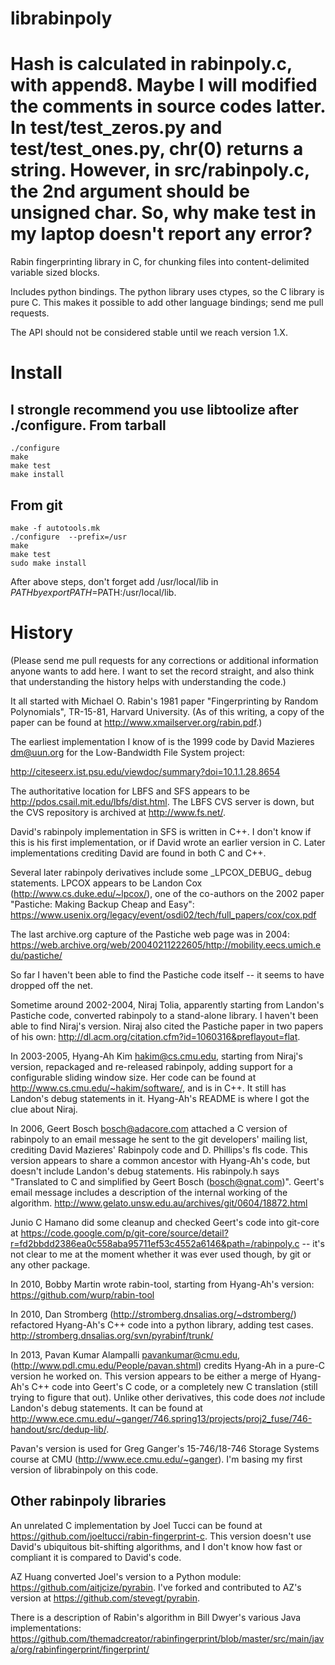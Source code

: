 librabinpoly
============
Hash is calculated in rabinpoly.c, with append8. Maybe I will modified the comments in source codes latter.
In test/test_zeros.py and test/test_ones.py, chr(0) returns a string. However, in src/rabinpoly.c, the 2nd argument should be unsigned char.
So, why make test in my laptop doesn't report any error?
===
Rabin fingerprinting library in C, for chunking files into
content-delimited variable sized blocks.

Includes python bindings.  The python library uses ctypes, so the C
library is pure C.  This makes it possible to add other language
bindings; send me pull requests.

The API should not be considered stable until we reach version 1.X.

Install
=======
I strongle recommend you use libtoolize after ./configure.
From tarball
------------

    ./configure
    make 
    make test
    make install


From git
--------

    make -f autotools.mk
    ./configure  --prefix=/usr
    make
    make test
    sudo make install
After above steps, don't forget add /usr/local/lib in $PATH by
export PATH=$PATH:/usr/local/lib.

History
=======

(Please send me pull requests for any corrections or additional
information anyone wants to add here.  I want to set the record
straight, and also think that understanding the history helps with
understanding the code.)

It all started with Michael O. Rabin's 1981 paper "Fingerprinting by
Random Polynomials", TR-15-81, Harvard University.  (As of this
writing, a copy of the paper can be found at
http://www.xmailserver.org/rabin.pdf.)

The earliest implementation I know of is the 1999 code by David
Mazieres <dm@uun.org> for the Low-Bandwidth File System project:

http://citeseerx.ist.psu.edu/viewdoc/summary?doi=10.1.1.28.8654 

The authoritative location for LBFS and SFS appears to be
http://pdos.csail.mit.edu/lbfs/dist.html.  The LBFS CVS server is
down, but the CVS repository is archived at http://www.fs.net/.  

David's rabinpoly implementation in SFS is written in C++.  I don't
know if this is his first implementation, or if David wrote an earlier
version in C.  Later implementations crediting David are found in both
C and C++. 

Several later rabinpoly derivatives include some \_LPCOX_DEBUG\_ debug
statements.  LPCOX appears to be Landon Cox
(http://www.cs.duke.edu/~lpcox/), one of the co-authors on the 2002
paper "Pastiche: Making Backup Cheap and Easy":
https://www.usenix.org/legacy/event/osdi02/tech/full_papers/cox/cox.pdf

The last archive.org capture of the Pastiche web page was in 2004:
https://web.archive.org/web/20040211222605/http://mobility.eecs.umich.edu/pastiche/

So far I haven't been able to find the Pastiche code itself -- it
seems to have dropped off the net.

Sometime around 2002-2004, Niraj Tolia, apparently starting from
Landon's Pastiche code, converted rabinpoly to a stand-alone library.
I haven't been able to find Niraj's version.  Niraj also cited the
Pastiche paper in two papers of his own:
http://dl.acm.org/citation.cfm?id=1060316&preflayout=flat.  

In 2003-2005, Hyang-Ah Kim <hakim@cs.cmu.edu>, starting from Niraj's
version, repackaged and re-released rabinpoly, adding support for a
configurable sliding window size. Her code can be found at
http://www.cs.cmu.edu/~hakim/software/, and is in C++.  It still has
Landon's debug statements in it.  Hyang-Ah's README is where I got the
clue about Niraj.

In 2006, Geert Bosch <bosch@adacore.com> attached a C version of
rabinpoly to an email message he sent to the git developers' mailing
list, crediting David Mazieres' Rabinpoly code and D. Phillips's fls
code. This version appears to share a common ancestor with Hyang-Ah's
code, but doesn't include Landon's debug statements.  His rabinpoly.h
says "Translated to C and simplified by Geert Bosch (bosch@gnat.com)".
Geert's email message includes a description of the internal working
of the algorithm.
http://www.gelato.unsw.edu.au/archives/git/0604/18872.html

Junio C Hamano did some cleanup and checked Geert's code into git-core
at
https://code.google.com/p/git-core/source/detail?r=fd2bbdd2386ea0c558aba95711ef53c4552a6146&path=/rabinpoly.c
-- it's not clear to me at the moment whether it was ever used though,
by git or any other package.

In 2010, Bobby Martin wrote rabin-tool, starting from Hyang-Ah's
version: https://github.com/wurp/rabin-tool

In 2010, Dan Stromberg (http://stromberg.dnsalias.org/~dstromberg/) 
refactored Hyang-Ah's C++ code into a python library, adding test
cases.  http://stromberg.dnsalias.org/svn/pyrabinf/trunk/ 

In 2013, Pavan Kumar Alampalli <pavankumar@cmu.edu>,
(http://www.pdl.cmu.edu/People/pavan.shtml) credits Hyang-Ah in a
pure-C version he worked on.  This version appears to be either a
merge of Hyang-Ah's C++ code into Geert's C code, or a completely new
C translation (still trying to figure that out).  Unlike other
derivatives, this code does *not* include Landon's debug statements.
It can be found at
http://www.ece.cmu.edu/~ganger/746.spring13/projects/proj2_fuse/746-handout/src/dedup-lib/.

Pavan's version is used for Greg Ganger's 15-746/18-746 Storage
Systems course at CMU (http://www.ece.cmu.edu/~ganger).  I'm basing
my first version of librabinpoly on this code.


Other rabinpoly libraries
-------------------------

An unrelated C implementation by Joel Tucci can be found at
https://github.com/joeltucci/rabin-fingerprint-c.  This version
doesn't use David's ubiquitous bit-shifting algorithms, and I don't
know how fast or compliant it is compared to David's code. 

AZ Huang converted Joel's version to a Python module:
https://github.com/aitjcize/pyrabin. I've forked and contributed to
AZ's version at https://github.com/stevegt/pyrabin.

There is a description of Rabin's algorithm in Bill Dwyer's various
Java implementations:  https://github.com/themadcreator/rabinfingerprint/blob/master/src/main/java/org/rabinfingerprint/fingerprint/
